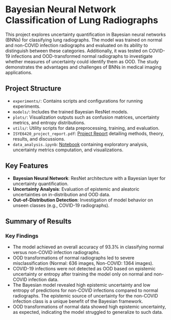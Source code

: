 # Bayesian Neural Network Classification of Lung Radiographs

This project explores uncertainty quantification in Bayesian neural networks (BNNs) for classifying lung radiographs. The model was trained on normal and non-COVID infection radiographs and evaluated on its ability to distinguish between these categories. Additionally, it was tested on COVID-19 infections and OOD-transformed normal radiographs to investigate whether measures of uncertainty could identify them as OOD. The study demonstrates the advantages and challenges of BNNs in medical imaging applications.

## Project Structure

- `experiments/`: Contains scripts and configurations for running experiments.
- `models/`: Includes the trained Bayesian ResNet models.
- `plots/`: Visualization outputs such as confusion matrices, uncertainty metrics, and entropy distributions.
- `utils/`: Utility scripts for data preprocessing, training, and evaluation.
- `ISYE6420_project_report.pdf`: [Project Report](ISYE6420_project_report.pdf) detailing methods, theory, results, and discussions.
- `data_analysis.ipynb`: [Notebook](data_analysis.ipynb) containing exploratory analysis, uncertainty metrics computation, and visualizations.

## Key Features

- **Bayesian Neural Network**: ResNet architecture with a Bayesian layer for uncertainty quantification.
- **Uncertainty Analysis**: Evaluation of epistemic and aleatoric uncertainties on in-distribution and OOD data.
- **Out-of-Distribution Detection**: Investigation of model behavior on unseen classes (e.g., COVID-19 radiographs).

## Summary of Results

### Key Findings
- The model achieved an overall accuracy of 93.3% in classifying normal versus non-COVID infection radiographs.
- OOD transformations of normal radiographs led to severe misclassification (Normal: 636 images, Non-COVID: 1364 images).
- COVID-19 infections were not detected as OOD based on epistemic uncertainty or entropy after training the model only on normal and non-COVID infection data.
- The Bayesian model revealed high epistemic uncertainty and low entropy of predictions for non-COVID infections compared to normal radiographs. The epistemic source of uncertainty for the non-COVID infection class is a unique benefit of the Bayesian framework.
- OOD transformations of normal data showed high epistemic uncertainty, as expected, indicating the model struggled to generalize to such data.
